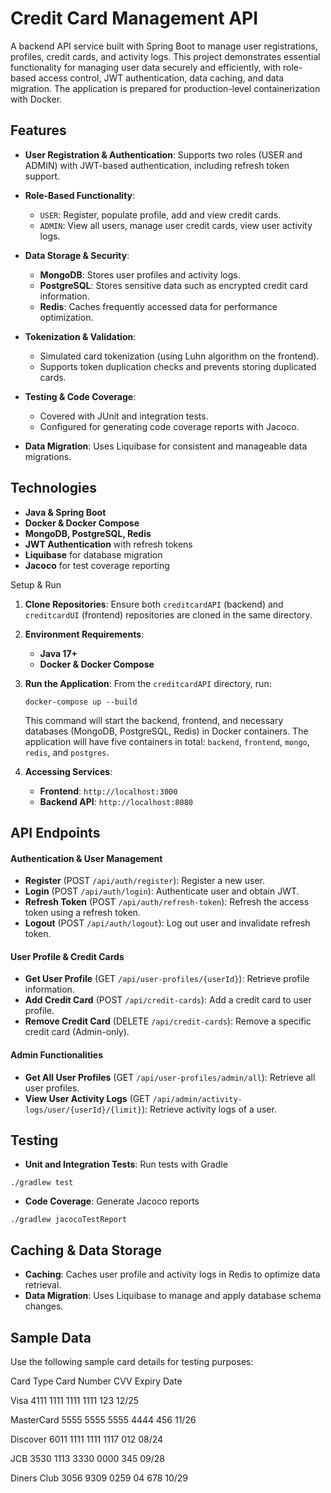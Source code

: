 # **Credit Card Management API**

A backend API service built with Spring Boot to manage user registrations, profiles, credit cards, and activity logs. This project demonstrates essential functionality for managing user data securely and efficiently, with role-based access control, JWT authentication, data caching, and data migration. The application is prepared for production-level containerization with Docker.

## **Features**

* **User Registration & Authentication**: Supports two roles (USER and ADMIN) with JWT-based authentication, including refresh token support.
* **Role-Based Functionality**:
  
  * `USER`: Register, populate profile, add and view credit cards.
  * `ADMIN`: View all users, manage user credit cards, view user activity logs.
* **Data Storage & Security**:
  * **MongoDB**: Stores user profiles and activity logs.
  * **PostgreSQL**: Stores sensitive data such as encrypted credit card information.
  * **Redis**: Caches frequently accessed data for performance optimization.
* **Tokenization & Validation**:
  * Simulated card tokenization (using Luhn algorithm on the frontend).
  * Supports token duplication checks and prevents storing duplicated cards.
* **Testing & Code Coverage**:
  * Covered with JUnit and integration tests.
  * Configured for generating code coverage reports with Jacoco.
* **Data Migration**: Uses Liquibase for consistent and manageable data migrations.


## Technologies

* **Java & Spring Boot**
* **Docker & Docker Compose**
* **MongoDB, PostgreSQL, Redis**
* **JWT Authentication** with refresh tokens
* **Liquibase** for database migration
* **Jacoco** for test coverage reporting

Setup & Run
1. **Clone Repositories**: Ensure both `creditcardAPI` (backend) and `creditcardUI` (frontend) repositories are cloned in the same directory.

3. **Environment Requirements**:
   * **Java 17+**
   * **Docker & Docker Compose**
7. **Run the Application**: From the `creditcardAPI` directory, run:

    `docker-compose up --build`

    This command will start the backend, frontend, and necessary databases (MongoDB, PostgreSQL, Redis) in Docker containers. The application will have five containers in total: `backend`, `frontend`, `mongo`, `redis`, and `postgres`.

14. **Accessing Services**:

    *   **Frontend**: `http://localhost:3000`
    *   **Backend API**: `http://localhost:8080`


## API Endpoints

#### **Authentication & User Management**

* **Register** (POST `/api/auth/register`): Register a new user.
* **Login** (POST `/api/auth/login`): Authenticate user and obtain JWT.
* **Refresh Token** (POST `/api/auth/refresh-token`): Refresh the access token using a refresh token.
* **Logout** (POST `/api/auth/logout`): Log out user and invalidate refresh token.

#### User Profile & Credit Cards

* **Get User Profile** (GET `/api/user-profiles/{userId}`): Retrieve profile information.
* **Add Credit Card** (POST `/api/credit-cards`): Add a credit card to user profile.
* **Remove Credit Card** (DELETE `/api/credit-cards`): Remove a specific credit card (Admin-only).

#### Admin Functionalities

* **Get All User Profiles** (GET `/api/user-profiles/admin/all`): Retrieve all user profiles.
* **View User Activity Logs** (GET `/api/admin/activity-logs/user/{userId}/{limit}`): Retrieve activity logs of a user.

## Testing

* **Unit and Integration Tests**: Run tests with Gradle

`./gradlew test`

* **Code Coverage**: Generate Jacoco reports

`./gradlew jacocoTestReport`

## Caching & Data Storage

* **Caching**: Caches user profile and activity logs in Redis to optimize data retrieval.
* **Data Migration**: Uses Liquibase to manage and apply database schema changes.

## Sample Data

Use the following sample card details for testing purposes:

Card Type	Card Number	CVV	Expiry Date

Visa	4111 1111 1111 1111	123	12/25

MasterCard	5555 5555 5555 4444	456	11/26

Discover	6011 1111 1111 1117	012	08/24

JCB	3530 1113 3330 0000	345	09/28

Diners Club	3056 9309 0259 04	678	10/29
